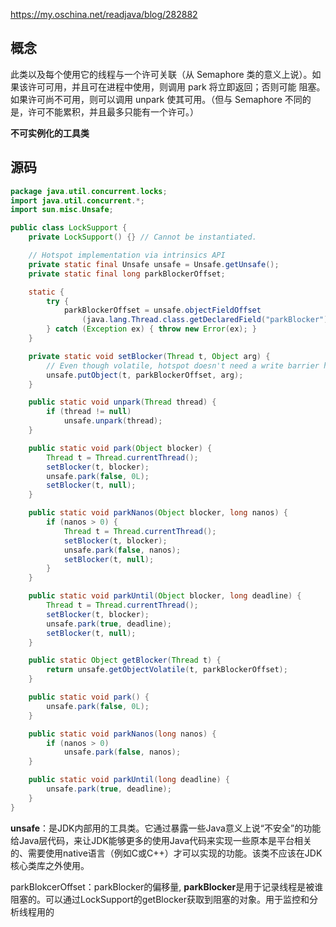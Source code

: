 https://my.oschina.net/readjava/blog/282882
## 概念
此类以及每个使用它的线程与一个许可关联（从 Semaphore 类的意义上说）。如果该许可可用，并且可在进程中使用，则调用 park 将立即返回；否则可能 阻塞。如果许可尚不可用，则可以调用 unpark 使其可用。（但与 Semaphore 不同的是，许可不能累积，并且最多只能有一个许可。） 

**不可实例化的工具类**

## 源码
```java
package java.util.concurrent.locks;
import java.util.concurrent.*;
import sun.misc.Unsafe;

public class LockSupport {
    private LockSupport() {} // Cannot be instantiated.

    // Hotspot implementation via intrinsics API
    private static final Unsafe unsafe = Unsafe.getUnsafe();
    private static final long parkBlockerOffset;

    static {
        try {
            parkBlockerOffset = unsafe.objectFieldOffset
                (java.lang.Thread.class.getDeclaredField("parkBlocker"));
        } catch (Exception ex) { throw new Error(ex); }
    }

    private static void setBlocker(Thread t, Object arg) {
        // Even though volatile, hotspot doesn't need a write barrier here.
        unsafe.putObject(t, parkBlockerOffset, arg);
    }

    public static void unpark(Thread thread) {
        if (thread != null)
            unsafe.unpark(thread);
    }

    public static void park(Object blocker) {
        Thread t = Thread.currentThread();
        setBlocker(t, blocker);
        unsafe.park(false, 0L);
        setBlocker(t, null);
    }

    public static void parkNanos(Object blocker, long nanos) {
        if (nanos > 0) {
            Thread t = Thread.currentThread();
            setBlocker(t, blocker);
            unsafe.park(false, nanos);
            setBlocker(t, null);
        }
    }

    public static void parkUntil(Object blocker, long deadline) {
        Thread t = Thread.currentThread();
        setBlocker(t, blocker);
        unsafe.park(true, deadline);
        setBlocker(t, null);
    }

    public static Object getBlocker(Thread t) {
        return unsafe.getObjectVolatile(t, parkBlockerOffset);
    }

    public static void park() {
        unsafe.park(false, 0L);
    }

    public static void parkNanos(long nanos) {
        if (nanos > 0)
            unsafe.park(false, nanos);
    }

    public static void parkUntil(long deadline) {
        unsafe.park(true, deadline);
    }
}
```
**unsafe**：是JDK内部用的工具类。它通过暴露一些Java意义上说“不安全”的功能给Java层代码，来让JDK能够更多的使用Java代码来实现一些原本是平台相关的、需要使用native语言（例如C或C++）才可以实现的功能。该类不应该在JDK核心类库之外使用。 

parkBlokcerOffset：parkBlocker的偏移量,
**parkBlocker**是用于记录线程是被谁阻塞的。可以通过LockSupport的getBlocker获取到阻塞的对象。用于监控和分析线程用的